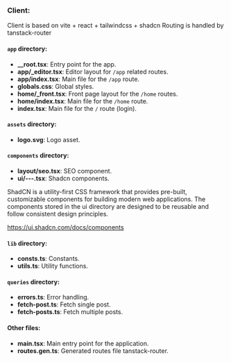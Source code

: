 ### Client:

Client is based on vite + react + tailwindcss + shadcn
Routing is handled by tanstack-router

#### `app` directory:

- **\_\_root.tsx**: Entry point for the app.
- **app/\_editor.tsx**: Editor layout for `/app` related routes.
- **app/index.tsx**: Main file for the `/app` route.
- **globals.css**: Global styles.
- **home/\_front.tsx**: Front page layout for the `/home` routes.
- **home/index.tsx**: Main file for the `/home` route.
- **index.tsx**: Main file for the `/` route (login).

#### `assets` directory:

- **logo.svg**: Logo asset.

#### `components` directory:

- **layout/seo.tsx**: SEO component.
- **ui/---.tsx**: Shadcn components.

ShadCN is a utility-first CSS framework that provides pre-built, customizable components for building modern web applications. The components stored in the ui directory are designed to be reusable and follow consistent design principles.

https://ui.shadcn.com/docs/components

#### `lib` directory:

- **consts.ts**: Constants.
- **utils.ts**: Utility functions.

#### `queries` directory:

- **errors.ts**: Error handling.
- **fetch-post.ts**: Fetch single post.
- **fetch-posts.ts**: Fetch multiple posts.

#### Other files:

- **main.tsx**: Main entry point for the application.
- **routes.gen.ts**: Generated routes file tanstack-router.
